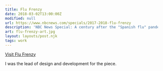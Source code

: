 ```yaml
---
title: Flu Frenzy
date: 2018-03-02T13:00:00Z
modified: null
url: https://www.nbcnews.com/specials/2017-2018-flu-frenzy
description: 'NBC News Special: A century after the "Spanish flu" pandemic of 1918 left millions dead, this season has been one of the worst in a decade.'
art: flu-frenzy-art.jpg
layout: layouts/post.njk
tags: work
---
```


[Visit Flu Frenzy]({{url}})

I was the lead of design and development for the piece.
